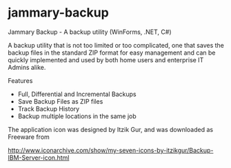 # jammary-backup
Jammary Backup - A backup utility (WinForms, .NET, C#)

A backup utility that is not too limited or too complicated, one that saves the backup files in the standard ZIP format for easy management and can be quickly implemented and used by both home users and enterprise IT Admins alike.

Features

* Full, Differential and Incremental Backups
* Save Backup Files as ZIP files
* Track Backup History
* Backup multiple locations in the same job

The application icon was designed by Itzik Gur, and was downloaded as Freeware from

http://www.iconarchive.com/show/my-seven-icons-by-itzikgur/Backup-IBM-Server-icon.html
